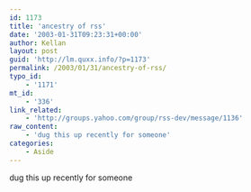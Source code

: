 ```yaml
---
id: 1173
title: 'ancestry of rss'
date: '2003-01-31T09:23:31+00:00'
author: Kellan
layout: post
guid: 'http://lm.quxx.info/?p=1173'
permalink: /2003/01/31/ancestry-of-rss/
typo_id:
    - '1171'
mt_id:
    - '336'
link_related:
    - 'http://groups.yahoo.com/group/rss-dev/message/1136'
raw_content:
    - 'dug this up recently for someone'
categories:
    - Aside
---
```


dug this up recently for someone